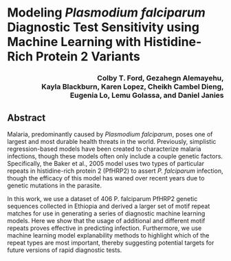 # Modeling _Plasmodium falciparum_ Diagnostic Test Sensitivity using Machine Learning with Histidine-Rich Protein 2 Variants

<h3 align = "right">Colby T. Ford, Gezahegn Alemayehu,<br>Kayla Blackburn, Karen Lopez, Cheikh Cambel Dieng,<br>Eugenia Lo, Lemu Golassa, and Daniel Janies</h3>

## Abstract
Malaria, predominantly caused by _Plasmodium falciparum_, poses one of largest and most durable health threats in the world. Previously, simplistic regression-based models have been created to characterize malaria infections, though these models often only include a couple genetic factors. Specifically, the Baker et al., 2005 model uses two types of particular repeats in histidine-rich protein 2 (PfHRP2) to assert _P. falciparum_ infection, though the efficacy of this model has waned over recent years due to genetic mutations in the parasite.

In this work, we use a dataset of 406 P. falciparum PfHRP2 genetic sequences collected in Ethiopia and derived a larger set of motif repeat matches for use in generating a series of diagnostic machine learning models. Here we show that the usage of additional and different motif repeats proves effective in predicting infection. Furthermore, we use machine learning model explanability methods to highlight which of the repeat types are most important, thereby suggesting potential targets for future versions of rapid diagnostic tests.
